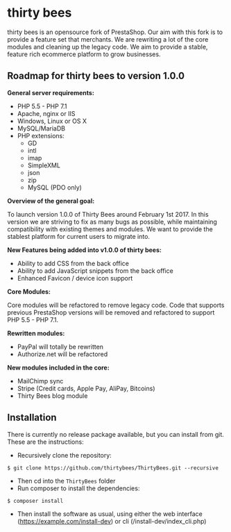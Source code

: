 # thirty bees 
thirty bees is an opensource fork of PrestaShop. Our aim with this fork is to provide a feature set that merchants. We are rewriting a lot of the core modules and cleaning up the legacy code. We aim to provide a stable, feature rich ecommerce platform to grow businesses.

## Roadmap for thirty bees to version 1.0.0

**General server requirements:**

- PHP 5.5 - PHP 7.1
- Apache, nginx or IIS
- Windows, Linux or OS X
- MySQL/MariaDB
- PHP extensions:
  - GD
  - intl
  - imap
  - SimpleXML
  - json
  - zip
  - MySQL (PDO only)

**Overview of the general goal:**

To launch version 1.0.0 of Thirty Bees around February 1st 2017. In this version we are striving to fix as many bugs as possible, while maintaining compatibility with existing themes and modules. We want to provide the stablest platform for current users to migrate into. 

**New Features being added into v1.0.0 of thirty bees:**

* Ability to add CSS from the back office
* Ability to add JavaScript snippets from the back office
* Enhanced Favicon / device icon support

**Core Modules:**

Core modules will be refactored to remove legacy code. Code that supports previous PrestaShop versions will be removed and refactored to support PHP 5.5 - PHP 7.1. 

 **Rewritten modules:**

* PayPal will totally be rewritten
* Authorize.net will be refactored

**New modules included in the core:**

* MailChimp sync
* Stripe (Credit cards, Apple Pay, AliPay, Bitcoins)
* Thirty Bees blog module

## Installation
There is currently no release package available, but you can install from git. These are the instructions:
- Recursively clone the repository:
```shell
$ git clone https://github.com/thirtybees/ThirtyBees.git --recursive
```
- Then cd into the `ThirtyBees` folder
- Run composer to install the dependencies:
```shell
$ composer install
```
- Then install the software as usual, using either the web interface (https://example.com/install-dev) or cli (/install-dev/index_cli.php) 
